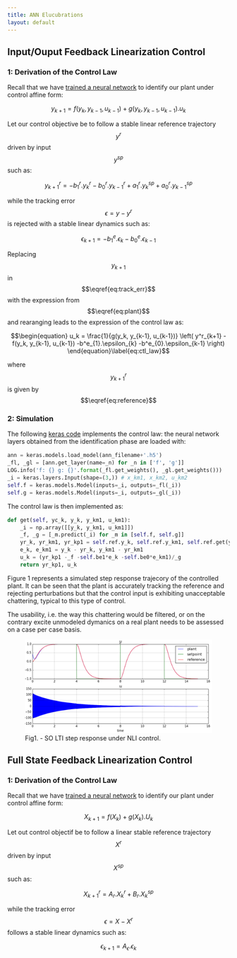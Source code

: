 ```yaml
---
title: ANN Elucubrations
layout: default
---
```

<script src="https://cdn.mathjax.org/mathjax/latest/MathJax.js?config=TeX-AMS-MML_HTMLorMML" type="text/javascript">
MathJax.Hub.Config({
  TeX: { equationNumbers: { autoNumber: "AMS" } }
});
</script>



## Input/Ouput Feedback Linearization Control




### 1: Derivation of the Control Law
Recall that we have [trained a neural network](plant_id__so_lti.html) to identify our plant under control affine form:

$$\begin{equation}
y_{k+1} = f(y_k, y_{k-1}, u_{k-1}) + g(y_k, y_{k-1}, u_{k-1}).u_k
\end{equation}\label{eq:plant}$$

Let our control objective be to follow a stable linear reference trajectory $$y^r$$ driven by input $$y^{sp}$$ such as:

$$\begin{equation}
y^r_{k+1} = -b^r_{1}.y^r_k -b^r_{0}.y^r_{k-1} + a^r_{1}.y^{sp}_{k} + a^r_{0}.y^{sp}_{k-1}
\end{equation}\label{eq:reference}$$

while the tracking error $$\epsilon = y - y^r$$ is rejected with a stable linear dynamics such as:


$$\begin{equation}
\epsilon_{k+1} = -b^e_1.\epsilon_{k} -b^e_{0}.\epsilon_{k-1}
\end{equation}\label{eq:track_err}$$


Replacing $$y_{k+1}$$ in $$\eqref{eq:track_err}$$ with the expression from $$\eqref{eq:plant}$$ and rearanging leads to the expression of the control law as:

$$\begin{equation}
u_k = \frac{1}{g(y_k, y_{k-1}, u_{k-1})} \left( y^r_{k+1} - f(y_k, y_{k-1}, u_{k-1}) -b^e_{1}.\epsilon_{k} -b^e_{0}.\epsilon_{k-1} \right)
\end{equation}\label{eq:ctl_law}$$

where $$y^r_{k+1}$$ is given by $$\eqref{eq:reference}$$ 

### 2: Simulation
The following [keras code](https://github.com/poine/ann_elucubrations/blob/master/src/nli__so_lti.py) implements the control law: the neural network layers obtained from the identification phase are loaded with:
```python
ann = keras.models.load_model(ann_filename+'.h5')
_fl, _gl = [ann.get_layer(name=_n) for _n in ['f', 'g']]
LOG.info('f: {} g: {}'.format(_fl.get_weights(), _gl.get_weights()))
_i = keras.layers.Input(shape=(3,)) # x_km1, x_km2, u_km2
self.f = keras.models.Model(inputs=_i, outputs=_fl(_i))
self.g = keras.models.Model(inputs=_i, outputs=_gl(_i))
```

The control law is then implemented as:
```python
def get(self, yc_k, y_k, y_km1, u_km1):
    _i = np.array([[y_k, y_km1, u_km1]])
    _f, _g = [_m.predict(_i) for _m in [self.f, self.g]]
    yr_k, yr_km1, yr_kp1 = self.ref.y_k, self.ref.y_km1, self.ref.get(yc_k)
    e_k, e_km1 = y_k - yr_k, y_km1 - yr_km1
    u_k = (yr_kp1 -_f -self.be1*e_k -self.be0*e_km1)/_g
    return yr_kp1, u_k
```		

Figure 1 represents a simulated step response trajecory of the controlled plant. It can be seen that the plant is accurately tracking the reference and rejecting perturbations but that the control input is exhibiting unacceptable chattering, typical to this type of control.

The usability, i.e. the way this chattering would be filtered, or on the contrary excite unmodeled dymanics on a real plant needs to be assessed on a case per case basis.
<figure>
  <img src="plots/nli__so_lti.png" alt="SO LTI step response">
  <figcaption>Fig1. - SO LTI step response under NLI control.</figcaption>
</figure>





## Full State Feedback Linearization Control

### 1: Derivation of the Control Law

Recall that we have [trained a neural network](plant_id__so_lti.html#ctaf_fs) to identify our plant under control affine form:

$$\begin{equation} X_{k+1} = f(X_k) + g(X_k).U_k \end{equation}$$

Let out control objectif be to follow a linear stable reference trajectory $$X^r$$ driven by input $$X^{sp}$$ such as:

$$\begin{equation}
X^r_{k+1} = A_r. X^r_{k} + B_r. X^{sp}_{k}
\end{equation}$$

while the tracking error $$\epsilon = X - X^r$$ follows a stable linear dynamics such as:

$$\begin{equation}
\epsilon_{k+1} = A_{\epsilon}.\epsilon_{k}
\end{equation}\label{eq:fs_track_err}$$




